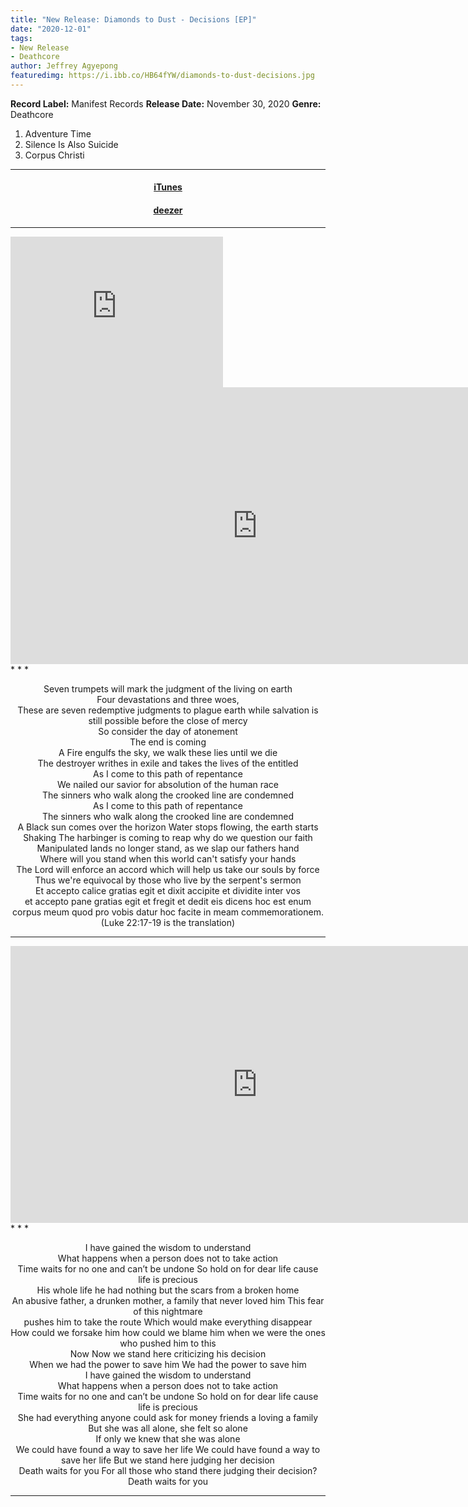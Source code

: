 ```yaml
---
title: "New Release: Diamonds to Dust - Decisions [EP]"
date: "2020-12-01"
tags:
- New Release
- Deathcore
author: Jeffrey Agyepong
featuredimg: https://i.ibb.co/HB64fYW/diamonds-to-dust-decisions.jpg
---
```

**Record Label:** Manifest Records
**Release Date:** November 30, 2020
**Genre:** Deathcore

1. Adventure Time 
2. Silence Is Also Suicide
3. Corpus Christi


<hr>
<h4 style="text-align:center;"><a href="https://music.apple.com/gh/album/decisions-single/1539797556?uo=4&app=itunes&ct=684506&at=1001lbRT" alt="iTunes">iTunes</a></h4>

<h4 style="text-align:center;"><a href="https://www.deezer.com/us/album/185771532" alt="deezer">deezer</a></h4>

* * *

<iframe style="border: 0; width: 340px; height: 241px;" src="https://bandcamp.com/EmbeddedPlayer/album=4102972938/size=large/bgcol=ffffff/linkcol=0687f5/artwork=small/transparent=true/" seamless><a href="https://diamondstodust.bandcamp.com/album/decisions-ep">Decisions Ep by Diamonds to Dust</a></iframe>
<div class="video-container">
<iframe frameborder="0" scrolling="no" marginheight="0" marginwidth="0"width="788.54" height="443" type="text/html" src="https://www.youtube.com/embed/jQ0eJr8n3d0?autoplay=0&fs=0&iv_load_policy=3&showinfo=0&rel=0&cc_load_policy=0&start=0&end=0&origin=https://youtubeembedcode.com"><div><small><a href="https://youtubeembedcode.com/es/">youtubeembedcode es</a></small></div><div><small><a href="https://www.hostsearch.com/">ultimate Web traffic</a></small></div></iframe>
</div>
* * *
<p style="text-align:center;">
Seven trumpets will mark the judgment of the living on earth</br>
Four devastations and three woes, </br>
These are seven redemptive judgments to plague earth while salvation is still possible before the close of mercy </br>
So consider the day of atonement</br>
The end is coming</br>
A Fire engulfs the sky, we walk these lies until we die</br>
The destroyer writhes in exile and takes the lives of the entitled</br>
As I come to this path of repentance </br>
We nailed our savior for absolution of the human race</br>
The sinners who walk along the crooked line are condemned </br>
As I come to this path of repentance </br>
The sinners who walk along the crooked line are condemned </br>
A Black sun comes over the horizon Water stops flowing, the earth starts </br>
Shaking The harbinger is coming to reap why do we question our faith </br>
Manipulated lands no longer stand, as we slap our fathers hand </br>
Where will you stand when this world can't satisfy your hands </br>
The Lord will enforce an accord which will help us take our souls by force </br>
Thus we're equivocal by those who live by the serpent's sermon</br>
Et accepto calice gratias egit et dixit accipite et dividite inter vos</br>
et accepto pane gratias egit et fregit et dedit eis dicens hoc est enum corpus meum quod pro vobis datur hoc facite in meam commemorationem. (Luke 22:17-19 is the translation)</br></p>

* * *
<div class="video-container">
<iframe frameborder="0" scrolling="no" marginheight="0" marginwidth="0"width="788.54" height="443" type="text/html" src="https://www.youtube.com/embed/bAppBhXrboU?autoplay=0&fs=0&iv_load_policy=3&showinfo=0&rel=0&cc_load_policy=0&start=0&end=0&origin=https://youtubeembedcode.com"><div><small><a href="https://youtubeembedcode.com/pl/">youtubeembedcode.com/pl/</a></small></div><div><small><a href="http://tr3ndygirl.com/">Ultimate web Traffic</a></small></div></iframe>
</div>
* * *
<p style="text-align:center;">
I have gained the wisdom to understand </br>
What happens when a person does not to take action </br>
Time waits for no one and can’t be undone So hold on for dear life cause life is precious</br>
His whole life he had nothing but the scars from a broken home </br>
An abusive father, a drunken mother, a family that never loved him This fear of this nightmare</br> pushes him to take the route Which would make everything disappear</br>
How could we forsake him how could we blame him when we were the ones who pushed him to this</br>
Now Now we stand here criticizing his decision </br>
When we had the power to save him We had the power to save him</br>
I have gained the wisdom to understand </br>
What happens when a person does not to take action</br>
Time waits for no one and can’t be undone So hold on for dear life cause life is precious</br>
She had everything anyone could ask for money friends a loving a family </br>
But she was all alone, she felt so alone</br>
If only we knew that she was alone </br>
We could have found a way to save her life We could have found a way to save her life 
But we stand here judging her decision</br>
Death waits for you For all those who stand there judging their decision? Death waits for you</br>
</p>
<hr>

